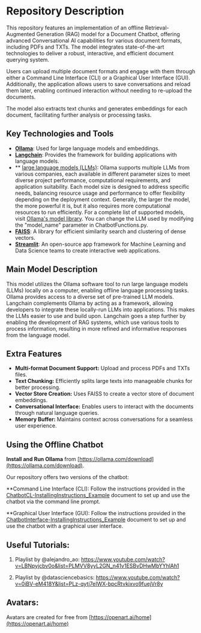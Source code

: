 # Repository Description

This repository features an implementation of an offline Retrieval-Augmented Generation (RAG) model for a Document Chatbot, offering advanced Conversational AI capabilities for various document formats, including PDFs and TXTs. The model integrates state-of-the-art technologies to deliver a robust, interactive, and efficient document querying system.

Users can upload multiple document formats and engage with them through either a Command Line Interface (CLI) or a Graphical User Interface (GUI). Additionally, the application allows users to save conversations and reload them later, enabling continued interaction without needing to re-upload the documents.

The model also extracts text chunks and generates embeddings for each document, facilitating further analysis or processing tasks.

## Key Technologies and Tools

- **[Ollama](https://ollama.com/)**: Used for large language models and embeddings.
- **[Langchain](https://www.langchain.com/)**: Provides the framework for building applications with language models.
- ** [large language models (LLMs)](https://ollama.com/library): Ollama supports multiple LLMs from various companies, each available in different parameter sizes to meet diverse project performance, computational requirements, and application suitability. Each model size is designed to address specific needs, balancing resource usage and performance to offer flexibility depending on the deployment context. Generally, the larger the model, the more powerful it is, but it also requires more computational resources to run efficiently. For a complete list of supported models, visit [Ollama's model library](https://ollama.com/library). You can change the LLM used by modifying the "model_name" parameter in ChatbotFunctions.py.
- **[FAISS](https://ai.meta.com/tools/faiss/)**: A library for efficient similarity search and clustering of dense vectors.
- **[Streamlit](https://streamlit.io/)**: An open-source app framework for Machine Learning and Data Science teams to create interactive web applications.


## Main Model Description

This model utilizes the Ollama software tool to run large language models (LLMs) locally on a computer, enabling offline language processing tasks. Ollama provides access to a diverse set of pre-trained LLM models. Langchain complements Ollama by acting as a framework, allowing developers to integrate these locally-run LLMs into applications. This makes the LLMs easier to use and build upon. Langchain goes a step further by enabling the development of RAG systems, which use various tools to process information, resulting in more refined and informative responses from the language model.


## Extra Features

- **Multi-format Document Support:** Upload and process PDFs and TXTs files.
- **Text Chunking:** Efficiently splits large texts into manageable chunks for better processing.
- **Vector Store Creation:** Uses FAISS to create a vector store of document embeddings.
- **Conversational Interface:** Enables users to interact with the documents through natural language queries.
- **Memory Buffer:** Maintains context across conversations for a seamless user experience.

## Using the Offline Chatbot

**Install and Run Ollama** from [https://ollama.com/download](https://ollama.com/download).

Our repository offers two versions of the chatbot:

**Command Line Interface (CLI): Follow the instructions provided in the [ChatbotCL-InstallingInstructions_Example](https://github.com/oraibalmegdadi/AI-Based-Multiformat-Document-Chatbot/blob/main/ChatbotCL-InstallingInstructions_Example.md) document to set up and use the chatbot via the command line prompt.

**Graphical User Interface (GUI): Follow the instructions provided in the [ChatbotInterface-InstallingInstructions_Example](https://github.com/oraibalmegdadi/AI-Based-Multiformat-Document-Chatbot/blob/main/ChatbotInterface-InstallingInstructions_Example.md) document to set up and use the chatbot with a graphical user interface.


## Useful Tutorials: 
1. Playlist by @alejandro_ao:  https://www.youtube.com/watch?v=LBNpyjcbv0o&list=PLMVV8yyL2GN_n41v1ESBvDHwMbYYhlAh1

2. Playlist by @datasciencebasics: https://www.youtube.com/watch?v=0iBV-eM418Y&list=PLz-qytj7eIWX-bpcRtvkixvo9fuejVr8y

## Avatars: 

Avatars are created for free from   [https://openart.ai/home](https://openart.ai/home)  

